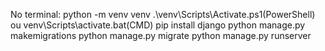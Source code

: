 No terminal: 
python -m venv venv 
.\venv\Scripts\Activate.ps1(PowerShell) ou venv\Scripts\activate.bat(CMD) 
pip install django
python manage.py makemigrations
python manage.py migrate
python manage.py runserver
